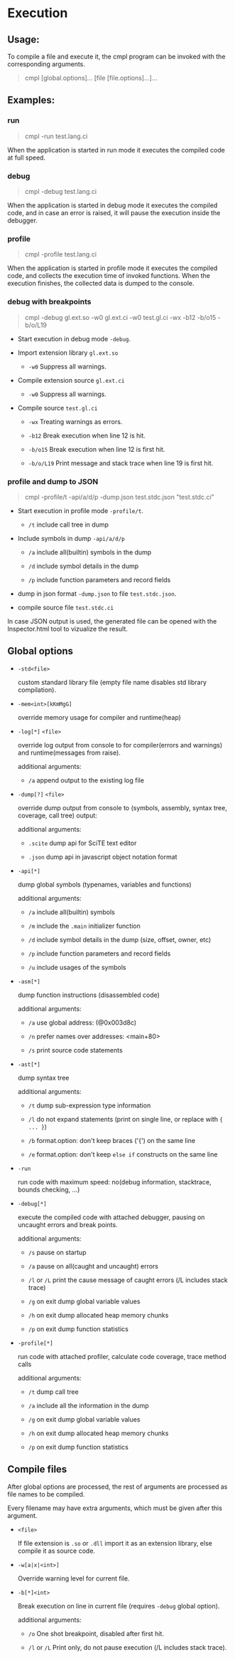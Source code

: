 # Execution

## Usage:

To compile a file and execute it, the cmpl program can be invoked with the corresponding arguments.

>cmpl \[global.options\]... \[file \[file.options\]...\]...


## Examples:

### run

>cmpl -run test.lang.ci

When the application is started in run mode it executes the compiled code at full speed.

### debug

>cmpl -debug test.lang.ci

When the application is started in debug mode it executes the compiled code, and in case an error is raised, it will pause the execution inside the debugger.


### profile

>cmpl -profile test.lang.ci

When the application is started in profile mode it executes the compiled code, and collects the execution time of invoked functions. When the execution finishes, the collected data is dumped to the console.

### debug with breakpoints

>cmpl -debug gl.ext.so -w0 gl.ext.ci -w0 test.gl.ci -wx -b12 -b/o15 -b/o/L19

- Start execution in debug mode `-debug`.

- Import extension library `gl.ext.so`

	- `-w0` Suppress all warnings.

- Compile extension source `gl.ext.ci`

	- `-w0` Suppress all warnings.

- Compile source `test.gl.ci`

	- `-wx` Treating warnings as errors.

	- `-b12` Break execution when line 12 is hit.

	- `-b/o15` Break execution when line 12 is first hit.

	- `-b/o/L19` Print message and stack trace when line 19 is first hit.


### profile and dump to JSON

>cmpl -profile/t -api/a/d/p -dump.json test.stdc.json "test.stdc.ci"

- Start execution in profile mode `-profile/t`.

	- `/t` include call tree in dump


- Include symbols in dump `-api/a/d/p`

	- `/a` include all(builtin) symbols in the dump

	- `/d` include symbol details in the dump

	- `/p` include function parameters and record fields


- dump in json format `-dump.json` to file `test.stdc.json`.

- compile source file `test.stdc.ci`

In case JSON output is used, the generated file can be opened with the Inspector.html tool to vizualize the result.


## Global options


- `-std<file>`

	custom standard library file (empty file name disables std library compilation).


- `-mem<int>[kKmMgG]`

	override memory usage for compiler and runtime(heap)


- `-log[*]` `<file>`

	override log output from console to <file> for compiler(errors and warnings) and runtime(messages from raise).

	additional arguments:

	- `/a` append output to the existing log file


- `-dump[?]` `<file>`

	override dump output from console to <file> (symbols, assembly, syntax tree, coverage, call tree) output:

	additional arguments:

	- `.scite` dump api for SciTE text editor

	- `.json` dump api in javascript object notation format


- `-api[*]`

	dump global symbols (typenames, variables and functions)

	additional arguments:

	- `/a` include all(builtin) symbols

	- `/m` include the `.main` initializer function

	- `/d` include symbol details in the dump (size, offset, owner, etc)

	- `/p` include function parameters and record fields

	- `/u` include usages of the symbols


- `-asm[*]`

	dump function instructions (disassembled code)

	additional arguments:

	- `/a` use global address: (@0x003d8c)

	- `/n` prefer names over addresses: <main+80>

	- `/s` print source code statements


- `-ast[*]`

	dump syntax tree

	additional arguments:

	- `/t` dump sub-expression type information

	- `/l` do not expand statements (print on single line, or replace with `{ ... }`)

	- `/b` format.option: don't keep braces ('{') on the same line

	- `/e` format.option: don't keep `else if` constructs on the same line


- `-run`

	run code with maximum speed: no(debug information, stacktrace, bounds checking, ...)


- `-debug[*]`

	execute the compiled code with attached debugger, pausing on uncaught errors and break points.

	additional arguments:

	- `/s` pause on startup

	- `/a` pause on all(caught and uncaught) errors

	- `/l` or `/L` print the cause message of caught errors (/L includes stack trace)

	- `/g` on exit dump global variable values

	- `/h` on exit dump allocated heap memory chunks

	- `/p` on exit dump function statistics


- `-profile[*]`

	run code with attached profiler, calculate code coverage, trace method calls

	additional arguments:

	- `/t` dump call tree

	- `/a` include all the information in the dump

	- `/g` on exit dump global variable values

	- `/h` on exit dump allocated heap memory chunks

	- `/p` on exit dump function statistics


## Compile files

After global options are processed, the rest of arguments are processed as file names to be compiled.

Every filename may have extra arguments, which must be given after this argument.

- `<file>`

	If file extension is `.so` or `.dll` import it as an extension library, else compile it as source code.


- `-w[a|x|<int>]`

	Override warning level for current file.

- `-b[*]<int>`

	Break execution on <int> line in current file (requires `-debug` global option).

	additional arguments:

	- `/o` One shot breakpoint, disabled after first hit.

	- `/l` or `/L` Print only, do not pause execution (/L includes stack trace).
